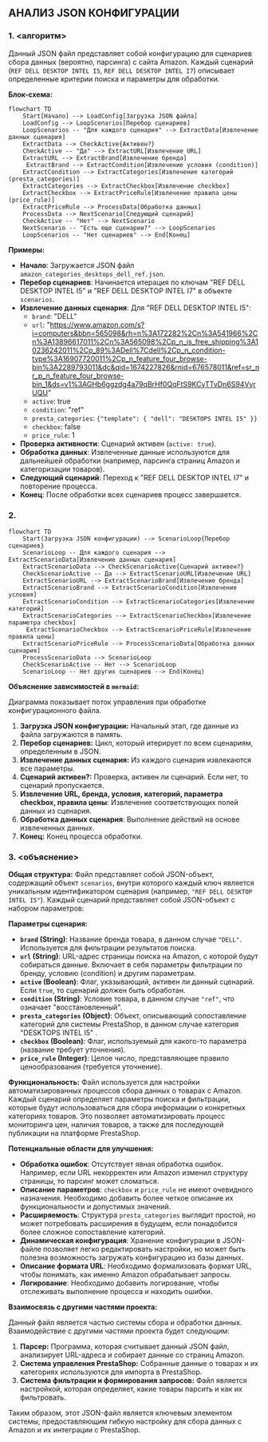 ## АНАЛИЗ JSON КОНФИГУРАЦИИ

### 1. <алгоритм>

Данный JSON файл представляет собой конфигурацию для сценариев сбора данных (вероятно, парсинга) с сайта Amazon.  Каждый сценарий (`REF DELL DESKTOP INTEL I5`, `REF DELL DESKTOP INTEL I7`) описывает определенные критерии поиска и параметры для обработки. 

**Блок-схема:**

```mermaid
flowchart TD
    Start[Начало] --> LoadConfig[Загрузка JSON файла]
    LoadConfig --> LoopScenarios[Перебор сценариев]
    LoopScenarios -- "Для каждого сценария" --> ExtractData[Извлечение данных сценария]
    ExtractData --> CheckActive{Активен?}
    CheckActive -- "Да" --> ExtractURL[Извлечение URL]
    ExtractURL --> ExtractBrand[Извлечение бренда]
     ExtractBrand --> ExtractCondition[Извлечение условия (condition)]
    ExtractCondition --> ExtractCategories[Извлечение категорий (presta_categories)]
    ExtractCategories --> ExtractCheckbox[Извлечение checkbox]
    ExtractCheckbox --> ExtractPriceRule[Извлечение правила цены (price_rule)]
    ExtractPriceRule --> ProcessData[Обработка данных]
    ProcessData --> NextScenario[Следующий сценарий]
    CheckActive -- "Нет" --> NextScenario
    NextScenario -- "Есть еще сценарии?" --> LoopScenarios
    LoopScenarios -- "Нет сценариев" --> End[Конец]
```

**Примеры:**

* **Начало**: Загружается JSON файл `amazon_categories_desktops_dell_ref.json`.
* **Перебор сценариев**: Начинается итерация по ключам "REF DELL DESKTOP INTEL I5" и "REF DELL DESKTOP INTEL I7" в объекте `scenarios`.
* **Извлечение данных сценария**:  Для "REF DELL DESKTOP INTEL I5":
    * `brand`: "DELL"
    * `url`: "https://www.amazon.com/s?i=computers&bbn=565098&rh=n%3A172282%2Cn%3A541966%2Cn%3A13896617011%2Cn%3A565098%2Cp_n_is_free_shipping%3A10236242011%2Cp_89%3ADell%7Cdell%2Cp_n_condition-type%3A16907720011%2Cp_n_feature_four_browse-bin%3A2289793011&dc&qid=1674227826&rnid=676578011&ref=sr_nr_p_n_feature_four_browse-bin_1&ds=v1%3AGHb6ggzdg4a79qBrHf0QqFtS9KCyTTvDn6S94VyrUQU"
    * `active`: true
    * `condition`: "ref"
    * `presta_categories`:  `{"template": { "dell": "DESKTOPS INTEL I5" }}`
    * `checkbox`: false
    * `price_rule`: 1
* **Проверка активности**: Сценарий активен (`active: true`).
* **Обработка данных**: Извлеченные данные используются для дальнейшей обработки (например, парсинга страниц Amazon и категоризации товаров).
* **Следующий сценарий**: Переход к "REF DELL DESKTOP INTEL I7" и повторение процесса.
* **Конец**: После обработки всех сценариев процесс завершается.

### 2. <mermaid>

```mermaid
flowchart TD
    Start(Загрузка JSON конфигурации) --> ScenarioLoop{Перебор сценариев}
    ScenarioLoop -- Для каждого сценария --> ExtractScenarioData[Извлечение данных сценария]
    ExtractScenarioData --> CheckScenarioActive{Сценарий активен?}
    CheckScenarioActive -- Да --> ExtractScenarioURL[Извлечение URL]
    ExtractScenarioURL --> ExtractScenarioBrand[Извлечение бренда]
    ExtractScenarioBrand --> ExtractScenarioCondition[Извлечение условия]
    ExtractScenarioCondition --> ExtractScenarioCategories[Извлечение категорий]
    ExtractScenarioCategories --> ExtractScenarioCheckbox[Извлечение параметра checkbox]
     ExtractScenarioCheckbox --> ExtractScenarioPriceRule[Извлечение правила цены]
    ExtractScenarioPriceRule --> ProcessScenarioData[Обработка данных сценария]
    ProcessScenarioData --> ScenarioLoop
    CheckScenarioActive -- Нет --> ScenarioLoop
    ScenarioLoop -- Нет других сценариев --> End(Конец)
```

**Объяснение зависимостей в `mermaid`:**

Диаграмма показывает поток управления при обработке конфигурационного файла. 

1.  **Загрузка JSON конфигурации:** Начальный этап, где данные из файла загружаются в память.
2.  **Перебор сценариев:** Цикл, который итерирует по всем сценариям, определенным в JSON.
3.  **Извлечение данных сценария:** Из каждого сценария извлекаются все параметры.
4.  **Сценарий активен?:** Проверка, активен ли сценарий. Если нет, то сценарий пропускается.
5.  **Извлечение URL, бренда, условия, категорий, параметра checkbox, правила цены**: Извлечение соответствующих полей данных из сценария.
6.  **Обработка данных сценария**: Выполнение действий на основе извлеченных данных.
7.  **Конец:** Конец процесса обработки.

### 3. <объяснение>

**Общая структура:**
Файл представляет собой JSON-объект, содержащий объект `scenarios`, внутри которого каждый ключ является уникальным идентификатором сценария (например, `"REF DELL DESKTOP INTEL I5"`). Каждый сценарий представляет собой JSON-объект с набором параметров:

**Параметры сценария:**

*   **`brand` (String)**: Название бренда товара, в данном случае `"DELL"`. Используется для фильтрации результатов поиска.
*   **`url` (String)**: URL-адрес страницы поиска на Amazon, с которой будут собираться данные. Включает в себя параметры фильтрации по бренду, условию (condition) и другим параметрам.
*   **`active` (Boolean)**:  Флаг, указывающий, активен ли данный сценарий. Если `true`, то сценарий должен быть обработан.
*   **`condition` (String)**: Условие товара, в данном случае `"ref"`, что означает "восстановленный".
*   **`presta_categories` (Object)**: Объект, описывающий сопоставление категорий для системы PrestaShop, в данном случае категория "DESKTOPS INTEL I5" .
*  **`checkbox` (Boolean)**: Флаг, используемый для какого-то параметра (название требует уточнения).
*   **`price_rule` (Integer)**: Целое число, представляющее правило ценообразования (требуется уточнение).

**Функциональность:**
Файл используется для настройки автоматизированных процессов сбора данных о товарах с Amazon. Каждый сценарий определяет параметры поиска и фильтрации, которые будут использоваться для сбора информации о конкретных категориях товаров.  Это позволяет автоматизировать процесс мониторинга цен, наличия товаров, а также для последующей публикации на платформе PrestaShop.

**Потенциальные области для улучшения:**

*   **Обработка ошибок**: Отсутствует явная обработка ошибок. Например, если URL некорректен или Amazon изменил структуру страницы, то парсинг может сломаться.
*   **Описание параметров**:  `checkbox` и `price_rule` не имеют очевидного назначения. Необходимо добавить более четкое описание их функциональности и допустимых значений.
*   **Расширяемость**:  Структура `presta_categories` выглядит простой, но может потребовать расширения в будущем, если понадобится более сложное сопоставление категорий.
*   **Динамическая конфигурация**:  Хранение конфигурации в JSON-файле позволяет легко редактировать настройки, но может быть полезна возможность загружать конфигурацию из базы данных.
*   **Описание формата URL**: Необходимо формализовать формат URL, чтобы понимать, как именно Amazon обрабатывает запросы.
*   **Логирование**:  Необходимо добавить логирование, чтобы отслеживать выполнение процесса и находить ошибки.

**Взаимосвязь с другими частями проекта:**

Данный файл является частью системы сбора и обработки данных. Взаимодействие с другими частями проекта будет следующим:

1.  **Парсер:**  Программа, которая считывает данный JSON файл, анализирует URL-адреса и собирает данные со страниц Amazon.
2.  **Система управления PrestaShop:**  Собранные данные о товарах и их категориях используются для импорта в PrestaShop.
3. **Система фильтрации и формирования запросов:** Файл является настройкой, которая определяет, какие товары парсить и как их фильтровать.

Таким образом, этот JSON-файл является ключевым элементом системы, предоставляющим гибкую настройку для сбора данных с Amazon и их интеграции с PrestaShop.